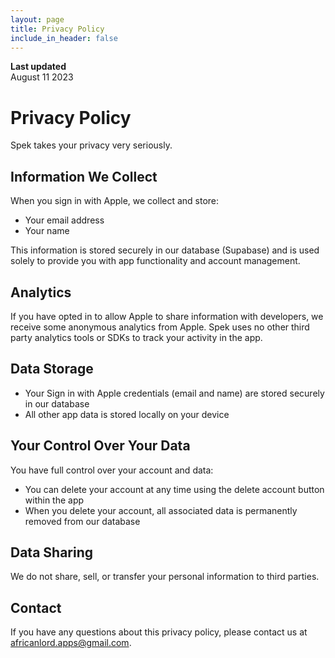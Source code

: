 ```yaml
---
layout: page
title: Privacy Policy
include_in_header: false
---
```


**Last updated**  
August 11 2023

# Privacy Policy

Spek takes your privacy very seriously.

## Information We Collect

When you sign in with Apple, we collect and store:
- Your email address
- Your name

This information is stored securely in our database (Supabase) and is used solely to provide you with app functionality and account management.

## Analytics

If you have opted in to allow Apple to share information with developers, we receive some anonymous analytics from Apple. Spek uses no other third party analytics tools or SDKs to track your activity in the app.

## Data Storage

- Your Sign in with Apple credentials (email and name) are stored securely in our database
- All other app data is stored locally on your device

## Your Control Over Your Data

You have full control over your account and data:
- You can delete your account at any time using the delete account button within the app
- When you delete your account, all associated data is permanently removed from our database

## Data Sharing

We do not share, sell, or transfer your personal information to third parties.

## Contact

If you have any questions about this privacy policy, please contact us at africanlord.apps@gmail.com.
